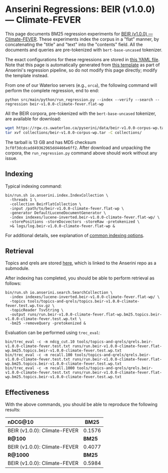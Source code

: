 # Anserini Regressions: BEIR (v1.0.0) &mdash; Climate-FEVER

This page documents BM25 regression experiments for [BEIR (v1.0.0) &mdash; Climate-FEVER](http://beir.ai/).
These experiments index the corpus in a "flat" manner, by concatenating the "title" and "text" into the "contents" field.
All the documents and queries are pre-tokenized with `bert-base-uncased` tokenizer.

The exact configurations for these regressions are stored in [this YAML file](../../src/main/resources/regression/beir-v1.0.0-climate-fever.flat-wp.yaml).
Note that this page is automatically generated from [this template](../../src/main/resources/docgen/templates/beir-v1.0.0-climate-fever.flat-wp.template) as part of Anserini's regression pipeline, so do not modify this page directly; modify the template instead.

From one of our Waterloo servers (e.g., `orca`), the following command will perform the complete regression, end to end:

```
python src/main/python/run_regression.py --index --verify --search --regression beir-v1.0.0-climate-fever.flat-wp
```

All the BEIR corpora, pre-tokenized with the `bert-base-uncased` tokenizer, are available for download:

```bash
wget https://rgw.cs.uwaterloo.ca/pyserini/data/beir-v1.0.0-corpus-wp.tar -P collections/
tar xvf collections/beir-v1.0.0-corpus-wp.tar -C collections/
```

The tarball is 13 GB and has MD5 checksum `3cf8f3dcdcadd49362965dd4466e6ff2`.
After download and unpacking the corpora, the `run_regression.py` command above should work without any issue.

## Indexing

Typical indexing command:

```
bin/run.sh io.anserini.index.IndexCollection \
  -threads 1 \
  -collection BeirFlatCollection \
  -input /path/to/beir-v1.0.0-climate-fever.flat-wp \
  -generator DefaultLuceneDocumentGenerator \
  -index indexes/lucene-inverted.beir-v1.0.0-climate-fever.flat-wp/ \
  -storePositions -storeDocvectors -storeRaw -pretokenized \
  >& logs/log.beir-v1.0.0-climate-fever.flat-wp &
```

For additional details, see explanation of [common indexing options](../../docs/common-indexing-options.md).

## Retrieval

Topics and qrels are stored [here](https://github.com/castorini/anserini-tools/tree/master/topics-and-qrels), which is linked to the Anserini repo as a submodule.

After indexing has completed, you should be able to perform retrieval as follows:

```
bin/run.sh io.anserini.search.SearchCollection \
  -index indexes/lucene-inverted.beir-v1.0.0-climate-fever.flat-wp/ \
  -topics tools/topics-and-qrels/topics.beir-v1.0.0-climate-fever.test.wp.tsv.gz \
  -topicReader TsvString \
  -output runs/run.beir-v1.0.0-climate-fever.flat-wp.bm25.topics.beir-v1.0.0-climate-fever.test.wp.txt \
  -bm25 -removeQuery -pretokenized &
```

Evaluation can be performed using `trec_eval`:

```
bin/trec_eval -c -m ndcg_cut.10 tools/topics-and-qrels/qrels.beir-v1.0.0-climate-fever.test.txt runs/run.beir-v1.0.0-climate-fever.flat-wp.bm25.topics.beir-v1.0.0-climate-fever.test.wp.txt
bin/trec_eval -c -m recall.100 tools/topics-and-qrels/qrels.beir-v1.0.0-climate-fever.test.txt runs/run.beir-v1.0.0-climate-fever.flat-wp.bm25.topics.beir-v1.0.0-climate-fever.test.wp.txt
bin/trec_eval -c -m recall.1000 tools/topics-and-qrels/qrels.beir-v1.0.0-climate-fever.test.txt runs/run.beir-v1.0.0-climate-fever.flat-wp.bm25.topics.beir-v1.0.0-climate-fever.test.wp.txt
```

## Effectiveness

With the above commands, you should be able to reproduce the following results:

| **nDCG@10**                                                                                                  | **BM25**  |
|:-------------------------------------------------------------------------------------------------------------|-----------|
| BEIR (v1.0.0): Climate-FEVER                                                                                 | 0.1576    |
| **R@100**                                                                                                    | **BM25**  |
| BEIR (v1.0.0): Climate-FEVER                                                                                 | 0.4077    |
| **R@1000**                                                                                                   | **BM25**  |
| BEIR (v1.0.0): Climate-FEVER                                                                                 | 0.5984    |
